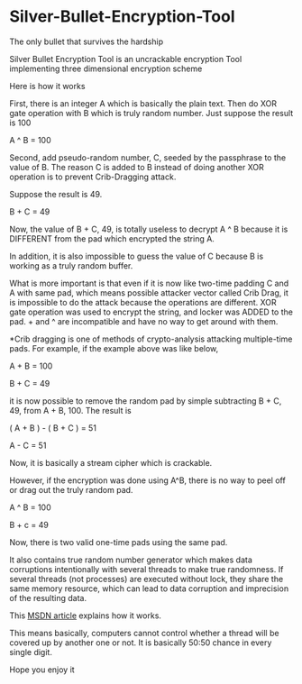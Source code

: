 Silver-Bullet-Encryption-Tool
=============================
The only bullet that survives the hardship

Silver Bullet Encryption Tool is an uncrackable encryption Tool implementing three dimensional encryption scheme

Here is how it works

First, there is an integer A which is basically the plain text. Then do XOR gate operation with B which is truly random number. Just suppose the result is 100

A ^ B = 100

Second, add pseudo-random number, C, seeded by the passphrase to the value of B. The reason C is added to B instead of doing another XOR operation is to prevent Crib-Dragging attack. 

Suppose the result is 49.

B + C = 49

Now, the value of B + C, 49, is totally useless to decrypt A ^ B because it is DIFFERENT from the pad which encrypted the string A.

In addition, it is also impossible to guess the value of C because B is working as a truly random buffer.

What is more important is that even if it is now like two-time padding C and A with same pad, which means possible attacker vector called Crib Drag, it is impossible to do the attack because the operations are different. XOR gate operation was used to encrypt the string, and locker was ADDED to the pad. + and ^ are incompatible and have no way to get around with them.


*Crib dragging is one of methods of crypto-analysis attacking multiple-time pads. For example, if the example above was like below,

A + B = 100

B + C = 49

it is now possible to remove the random pad by simple subtracting B + C, 49, from A + B, 100. The result is 

( A + B ) - ( B + C ) = 51

A - C = 51

Now, it is basically a stream cipher which is crackable.

However, if the encryption was done using A^B, there is no way to peel off or drag out the truly random pad.

A ^ B = 100

B + c = 49

Now, there is two valid one-time pads using the same pad.

It also contains true random number generator which makes data corruptions intentionally with several threads to make true randomness. If several threads (not processes) are executed without lock, they share the same memory resource, which can lead to data corruption and imprecision of the resulting data.

This [MSDN article](https://msdn.microsoft.com/en-us/magazine/cc163744.aspx) explains how it works.

This means basically, computers cannot control whether a thread will be covered up by another one or not. It is basically 50:50 chance in every single digit. 

Hope you enjoy it
